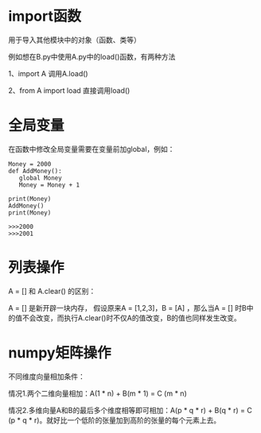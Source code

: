 # import函数

用于导入其他模块中的对象（函数、类等）

例如想在B.py中使用A.py中的load()函数，有两种方法

1、import A      调用A.load()

2、from A import load      直接调用load()



# 全局变量 

在函数中修改全局变量需要在变量前加global，例如：

```
Money = 2000
def AddMoney():
   global Money
   Money = Money + 1
 
print(Money)
AddMoney()
print(Money)

>>>2000
>>>2001
```



# 列表操作

A = [] 和 A.clear() 的区别：

A = [] 是新开辟一块内存， 假设原来A = [1,2,3]，B = [A] ，那么当A = [] 时B中的值不会改变，而执行A.clear()时不仅A的值改变，B的值也同样发生改变。



# numpy矩阵操作

不同维度向量相加条件：

情况1.两个二维向量相加：A(1 * n) + B(m * 1) = C (m * n)

情况2.多维向量A和B的最后多个维度相等即可相加：A(p * q * r) + B(q * r) = C (p * q * r)。就好比一个低阶的张量加到高阶的张量的每个元素上去。 